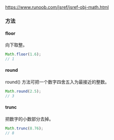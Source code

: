 
https://www.runoob.com/jsref/jsref-obj-math.html

### 方法

#### floor

向下取整。

```js
Math.floor(1.6);
// 1
```

#### round

round() 方法可把一个数字四舍五入为最接近的整数。

```js
Math.round(2.5);
// 3
```

#### trunc

把数字的小数部分去掉。

```js
Math.trunc(8.76);
// 8
```